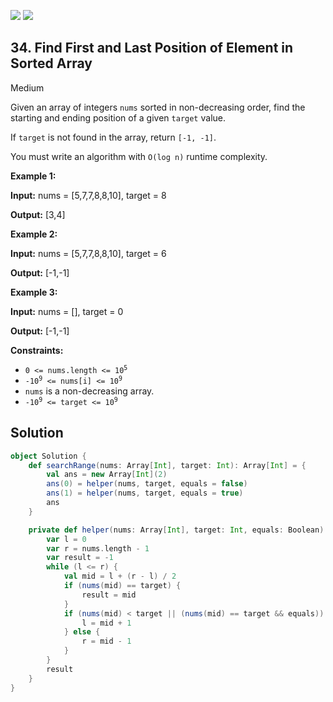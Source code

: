 [![](https://img.shields.io/github/stars/javadev/LeetCode-in-All?label=Stars&style=flat-square)](https://github.com/javadev/LeetCode-in-All)
[![](https://img.shields.io/github/forks/javadev/LeetCode-in-All?label=Fork%20me%20on%20GitHub%20&style=flat-square)](https://github.com/javadev/LeetCode-in-All/fork)

## 34\. Find First and Last Position of Element in Sorted Array

Medium

Given an array of integers `nums` sorted in non-decreasing order, find the starting and ending position of a given `target` value.

If `target` is not found in the array, return `[-1, -1]`.

You must write an algorithm with `O(log n)` runtime complexity.

**Example 1:**

**Input:** nums = [5,7,7,8,8,10], target = 8

**Output:** [3,4] 

**Example 2:**

**Input:** nums = [5,7,7,8,8,10], target = 6

**Output:** [-1,-1] 

**Example 3:**

**Input:** nums = [], target = 0

**Output:** [-1,-1] 

**Constraints:**

*   <code>0 <= nums.length <= 10<sup>5</sup></code>
*   <code>-10<sup>9</sup> <= nums[i] <= 10<sup>9</sup></code>
*   `nums` is a non-decreasing array.
*   <code>-10<sup>9</sup> <= target <= 10<sup>9</sup></code>

## Solution

```scala
object Solution {
    def searchRange(nums: Array[Int], target: Int): Array[Int] = {
        val ans = new Array[Int](2)
        ans(0) = helper(nums, target, equals = false)
        ans(1) = helper(nums, target, equals = true)
        ans
    }

    private def helper(nums: Array[Int], target: Int, equals: Boolean): Int = {
        var l = 0
        var r = nums.length - 1
        var result = -1
        while (l <= r) {
            val mid = l + (r - l) / 2
            if (nums(mid) == target) {
                result = mid
            }
            if (nums(mid) < target || (nums(mid) == target && equals)) {
                l = mid + 1
            } else {
                r = mid - 1
            }
        }
        result
    }
}
```